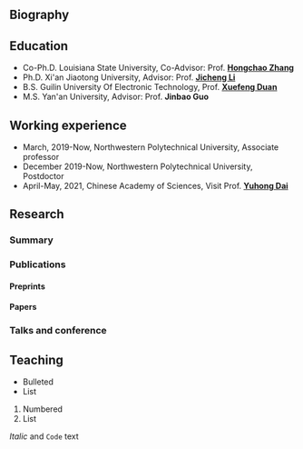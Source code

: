 ## Biography
## Education 
 - Co-Ph.D. Louisiana State University, Co-Advisor: Prof. [**Hongchao Zhang**](https://www.math.lsu.edu/~hozhang/)
 - Ph.D. Xi'an Jiaotong University, Advisor: Prof. [**Jicheng Li**](http://gr.xjtu.edu.cn/en/web/jcli)
 - B.S. Guilin University Of Electronic Technology, Prof. [**Xuefeng Duan**](https://www.guet.edu.cn/people/info/1003/1758.htm)
 - M.S. Yan'an University, Advisor: Prof. **Jinbao Guo**
## Working experience
 - March, 2019-Now, Northwestern Polytechnical University, Associate professor
 - December 2019-Now, Northwestern Polytechnical University, Postdoctor
 - April-May, 2021, Chinese Academy of Sciences, Visit Prof. [**Yuhong Dai**](http://lsec.cc.ac.cn/~dyh/)
## Research
### Summary
### Publications
#### Preprints
#### Papers
### Talks and conference
#### 
####
## Teaching


- Bulleted
- List

1. Numbered
2. List

 _Italic_ and `Code` text
